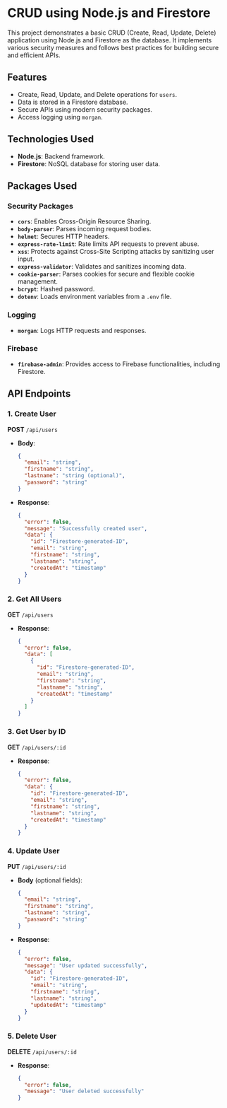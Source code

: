 # CRUD using Node.js and Firestore

This project demonstrates a basic CRUD (Create, Read, Update, Delete) application using Node.js and Firestore as the database. It implements various security measures and follows best practices for building secure and efficient APIs.

## Features
- Create, Read, Update, and Delete operations for `users`.
- Data is stored in a Firestore database.
- Secure APIs using modern security packages.
- Access logging using `morgan`.

## Technologies Used
- **Node.js**: Backend framework.
- **Firestore**: NoSQL database for storing user data.

## Packages Used

### Security Packages
- **`cors`**: Enables Cross-Origin Resource Sharing.
- **`body-parser`**: Parses incoming request bodies.
- **`helmet`**: Secures HTTP headers.
- **`express-rate-limit`**: Rate limits API requests to prevent abuse.
- **`xss`**: Protects against Cross-Site Scripting attacks by sanitizing user input.
- **`express-validator`**: Validates and sanitizes incoming data.
- **`cookie-parser`**: Parses cookies for secure and flexible cookie management.
- **`bcrypt`**: Hashed password.
- **`dotenv`**: Loads environment variables from a `.env` file.

### Logging
- **`morgan`**: Logs HTTP requests and responses.

### Firebase
- **`firebase-admin`**: Provides access to Firebase functionalities, including Firestore.

## API Endpoints

### 1. Create User
**POST** `/api/users`
- **Body**:
  ```json
  {
    "email": "string",
    "firstname": "string",
    "lastname": "string (optional)",
    "password": "string"
  }
  ```
- **Response**:
  ```json
  {
    "error": false,
    "message": "Successfully created user",
    "data": {
      "id": "Firestore-generated-ID",
      "email": "string",
      "firstname": "string",
      "lastname": "string",
      "createdAt": "timestamp"
    }
  }
  ```

### 2. Get All Users
**GET** `/api/users`
- **Response**:
  ```json
  {
    "error": false,
    "data": [
      {
        "id": "Firestore-generated-ID",
        "email": "string",
        "firstname": "string",
        "lastname": "string",
        "createdAt": "timestamp"
      }
    ]
  }
  ```

### 3. Get User by ID
**GET** `/api/users/:id`
- **Response**:
  ```json
  {
    "error": false,
    "data": {
      "id": "Firestore-generated-ID",
      "email": "string",
      "firstname": "string",
      "lastname": "string",
      "createdAt": "timestamp"
    }
  }
  ```

### 4. Update User
**PUT** `/api/users/:id`
- **Body** (optional fields):
  ```json
  {
    "email": "string",
    "firstname": "string",
    "lastname": "string",
    "password": "string"
  }
  ```
- **Response**:
  ```json
  {
    "error": false,
    "message": "User updated successfully",
    "data": {
      "id": "Firestore-generated-ID",
      "email": "string",
      "firstname": "string",
      "lastname": "string",
      "updatedAt": "timestamp"
    }
  }
  ```

### 5. Delete User
**DELETE** `/api/users/:id`
- **Response**:
  ```json
  {
    "error": false,
    "message": "User deleted successfully"
  }
  ```

